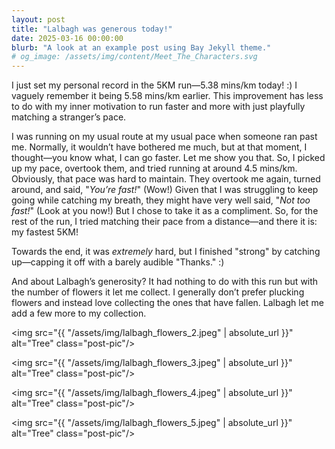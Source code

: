 ```yaml
---
layout: post
title: "Lalbagh was generous today!"
date: 2025-03-16 00:00:00
blurb: "A look at an example post using Bay Jekyll theme."
# og_image: /assets/img/content/Meet_The_Characters.svg
---
```


I just set my personal record in the 5KM run—5.38 mins/km today! :)
I vaguely remember it being 5.58 mins/km earlier. This improvement has less to do with my inner motivation to run faster and more with just playfully matching a stranger’s pace.

I was running on my usual route at my usual pace when someone ran past me. Normally, it wouldn’t have bothered me much, but at that moment, I thought—you know what, I can go faster. Let me show you that. So, I picked up my pace, overtook them, and tried running at around 4.5 mins/km. Obviously, that pace was hard to maintain. They overtook me again, turned around, and said, "<i>You’re fast!</i>" (Wow!) Given that I was struggling to keep going while catching my breath, they might have very well said, "<i>Not too fast!</i>" (Look at you now!) But I chose to take it as a compliment. So, for the rest of the run, I tried matching their pace from a distance—and there it is: my fastest 5KM!

Towards the end, it was <i>extremely</i> hard, but I finished "strong" by catching up—capping it off with a barely audible "Thanks." :)

And about Lalbagh’s generosity? It had nothing to do with this run but with the number of flowers it let me collect. I generally don’t prefer plucking flowers and instead love collecting the ones that have fallen. Lalbagh let me add a few more to my collection.

<img src="{{ "/assets/img/lalbagh_flowers_2.jpeg" | absolute_url }}" alt="Tree" class="post-pic"/>

<img src="{{ "/assets/img/lalbagh_flowers_3.jpeg" | absolute_url }}" alt="Tree" class="post-pic"/>

<img src="{{ "/assets/img/lalbagh_flowers_4.jpeg" | absolute_url }}" alt="Tree" class="post-pic"/>

<img src="{{ "/assets/img/lalbagh_flowers_5.jpeg" | absolute_url }}" alt="Tree" class="post-pic"/>
